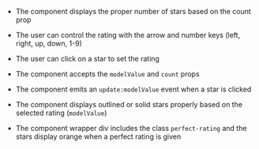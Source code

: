 - The component displays the proper number of stars based on the count prop

- The user can control the rating with the arrow and number keys (left, right, up, down, 1-9)

- The user can click on a star to set the rating

- The component accepts the `modelValue` and `count` props

- The component emits an `update:modelValue` event when a star is clicked

- The component displays outlined or solid stars properly based on the selected rating (`modelValue`)

- The component wrapper div includes the class `perfect-rating` and the stars display orange when a perfect rating is given
